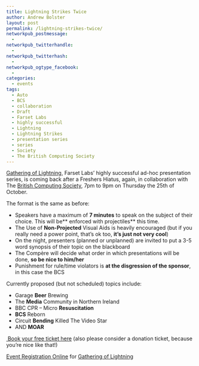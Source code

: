 ```yaml
---
title: Lightning Strikes Twice
author: Andrew Bolster
layout: post
permalink: /lightning-strikes-twice/
networkpub_postmessage:
  - 
networkpub_twitterhandle:
  - 
networkpub_twitterhash:
  - 
networkpub_ogtype_facebook:
  - 
categories:
  - events
tags:
  - Auto
  - BCS
  - collaboration
  - Draft
  - Farset Labs
  - highly successful
  - Lightning
  - Lightning Strikes
  - presentation series
  - series
  - Society
  - The British Computing Society
---
```

[Gathering of Lightning][1], Farset Labs&#8217; highly successful ad-hoc presentation series, is coming back after a Freshers Hiatus, again, in collaboration with The [British Computing Society](http://www.bcs.org/category/10444), 7pm to 9pm on Thursday the 25th of October.

<!--more-->

The format is the same as before:

*   Speakers have a maximum of **7 minutes** to speak on the subject of their choice. This will be** enforced with projectiles** this time.
*   The Use of **Non-Projected** Visual Aids is heavily encouraged (but if you really need a power point, that&#8217;s ok too, **it&#8217;s just not very cool**)
*   On the night, presenters (planned or unplanned) are invited to put a 3-5 word synopsis of their topic on the blackboard
*   The Compère will decide what order in which presentations will be done, **so be nice to him/her**
*   Punishment for rule/time violators is **at the disgression of the sponsor**, in this case the BCS

Currently proposed (but not scheduled) topics include:

*   Garage **Beer** Brewing
*   The **Media** Community in Northern Ireland
*   BBC CPR &#8211; Micro **Resuscitation**
*   **BCS** Reborn
*   Circuit **Bending** Killed The Video Star
*   AND **MOAR**

[ Book your free ticket here][2] (also please consider a donation ticket, because you&#8217;re nice like that!)

[Event Registration Online](http://www.eventbrite.com/r/etckt) for [Gathering of Lightning](http://http://gol2.eventbrite.com?ref=etckt)

 [1]: http://farsetlabs.org.uk/blog/new-lookgathering-of-lightning/ "New Look:Gathering Of Lightning"
 [2]: http://gol2.eventbrite.com
